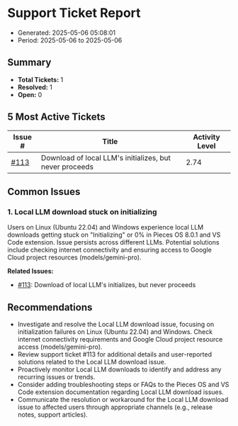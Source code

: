 # Support Ticket Report
- Generated: 2025-05-06 05:08:01
- Period: 2025-05-06 to 2025-05-06

## Summary
- **Total Tickets:** 1
- **Resolved:** 1
- **Open:** 0

## 5 Most Active Tickets
| Issue # | Title | Activity Level |
|---------|-------|----------------|
| [#113](https://github.com/pieces-app/support/issues/113) | Download of local LLM's initializes, but never proceeds  | 2.74 |

## Common Issues
### 1. Local LLM download stuck on initializing
Users on Linux (Ubuntu 22.04) and Windows experience local LLM downloads getting stuck on "Initializing" or 0% in Pieces OS 8.0.1 and VS Code extension.  Issue persists across different LLMs. Potential solutions include checking internet connectivity and ensuring access to Google Cloud project resources (models/gemini-pro).

**Related Issues:**
- [#113](https://github.com/pieces-app/support/issues/113): Download of local LLM's initializes, but never proceeds 


## Recommendations
- Investigate and resolve the Local LLM download issue, focusing on initialization failures on Linux (Ubuntu 22.04) and Windows. Check internet connectivity requirements and Google Cloud project resource access (models/gemini-pro).
- Review support ticket #113 for additional details and user-reported solutions related to the Local LLM download issue.
- Proactively monitor Local LLM downloads to identify and address any recurring issues or trends.
- Consider adding troubleshooting steps or FAQs to the Pieces OS and VS Code extension documentation regarding Local LLM download issues.
- Communicate the resolution or workaround for the Local LLM download issue to affected users through appropriate channels (e.g., release notes, support articles).
